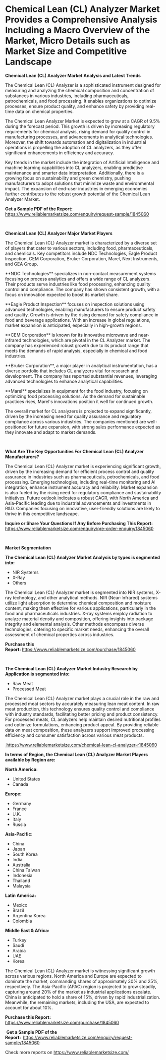 <p><h1>Chemical Lean (CL) Analyzer Market Provides a Comprehensive Analysis Including a Macro Overview of the Market, Micro Details such as Market Size and Competitive Landscape</h1></p><p><strong>Chemical Lean (CL) Analyzer Market Analysis and Latest Trends</strong></p>
<p><p>The Chemical Lean (CL) Analyzer is a sophisticated instrument designed for measuring and analyzing the chemical composition and concentration of substances in various industries, including pharmaceuticals, petrochemicals, and food processing. It enables organizations to optimize processes, ensure product quality, and enhance safety by providing real-time data on chemical properties.</p><p>The Chemical Lean Analyzer Market is expected to grow at a CAGR of 9.5% during the forecast period. This growth is driven by increasing regulatory requirements for chemical analysis, rising demand for quality control in manufacturing processes, and advancements in analytical technologies. Moreover, the shift towards automation and digitalization in industrial operations is propelling the adoption of CL analyzers, as they offer significant enhancements in efficiency and accuracy.</p><p>Key trends in the market include the integration of Artificial Intelligence and machine learning capabilities into CL analyzers, enabling predictive maintenance and smarter data interpretation. Additionally, there is a growing focus on sustainability and green chemistry, pushing manufacturers to adopt solutions that minimize waste and environmental impact. The expansion of end-user industries in emerging economies further contributes to the robust growth potential of the Chemical Lean Analyzer Market.</p></p>
<p><strong>Get a Sample PDF of the Report:&nbsp;</strong> <a href="https://www.reliablemarketsize.com/enquiry/request-sample/1845060?utm_campaign=2750&utm_medium=2&utm_source=Github&utm_content=ia&utm_term=28022025&utm_id=chemical-lean-cl-analyzer">https://www.reliablemarketsize.com/enquiry/request-sample/1845060</a></p>
<p>&nbsp;</p>
<p><strong>Chemical Lean (CL) Analyzer Major Market Players</strong></p>
<p><p>The Chemical Lean (CL) Analyzer market is characterized by a diverse set of players that cater to various sectors, including food, pharmaceuticals, and chemicals. Key competitors include NDC Technologies, Eagle Product Inspection, CEM Corporation, Bruker Corporation, Marel, Next Instruments, and GEA Group.</p><p>**NDC Technologies** specializes in non-contact measurement systems focusing on process analytics and offers a wide range of CL analyzers. Their products serve industries like food processing, enhancing quality control and compliance. The company has shown consistent growth, with a focus on innovation expected to boost its market share.</p><p>**Eagle Product Inspection** focuses on inspection solutions using advanced technologies, enabling manufacturers to ensure product safety and quality. Growth is driven by the rising demand for safety compliance in food and beverage applications. With an increase in global regulations, market expansion is anticipated, especially in high-growth regions.</p><p>**CEM Corporation** is known for its innovative microwave and near-infrared technologies, which are pivotal in the CL Analyzer market. The company has experienced robust growth due to its product range that meets the demands of rapid analysis, especially in chemical and food industries.</p><p>**Bruker Corporation**, a major player in analytical instrumentation, has a diverse portfolio that includes CL analyzers vital for research and development. The company has reported substantial revenues, leveraging advanced technologies to enhance analytical capabilities.</p><p>**Marel** specializes in equipment for the food industry, focusing on optimizing food processing solutions. As the demand for sustainable practices rises, Marel's innovations position it well for continued growth.</p><p>The overall market for CL analyzers is projected to expand significantly, driven by the increasing need for quality assurance and regulatory compliance across various industries. The companies mentioned are well-positioned for future expansion, with strong sales performance expected as they innovate and adapt to market demands.</p></p>
<p>&nbsp;</p>
<p><strong>What Are The Key Opportunities For Chemical Lean (CL) Analyzer Manufacturers?</strong></p>
<p><p>The Chemical Lean (CL) Analyzer market is experiencing significant growth, driven by the increasing demand for efficient process control and quality assurance in industries such as pharmaceuticals, petrochemicals, and food processing. Emerging technologies, including real-time monitoring and AI integration, enhance instrument accuracy and reliability. Market expansion is also fueled by the rising need for regulatory compliance and sustainability initiatives. Future outlook indicates a robust CAGR, with North America and Asia-Pacific leading due to industrial advancements and investments in R&D. Companies focusing on innovative, user-friendly solutions are likely to thrive in this competitive landscape.</p></p>
<p><strong>Inquire or Share Your Questions If Any Before Purchasing This Report:</strong> <a href="https://www.reliablemarketsize.com/enquiry/pre-order-enquiry/1845060?utm_campaign=2750&utm_medium=2&utm_source=Github&utm_content=ia&utm_term=28022025&utm_id=chemical-lean-cl-analyzer">https://www.reliablemarketsize.com/enquiry/pre-order-enquiry/1845060</a></p>
<p>&nbsp;</p>
<p><strong>Market Segmentation</strong></p>
<p><strong>The Chemical Lean (CL) Analyzer Market Analysis by types is segmented into:</strong></p>
<p><ul><li>NIR Systems</li><li>X-Ray</li><li>Others</li></ul></p>
<p><p>The Chemical Lean (CL) Analyzer market is segmented into NIR systems, X-ray technology, and other analytical methods. NIR (Near-Infrared) systems utilize light absorption to determine chemical composition and moisture content, making them effective for various applications, particularly in the food and pharmaceuticals industries. X-ray systems employ radiation to analyze material density and composition, offering insights into package integrity and elemental analysis. Other methods encompass diverse technologies, catering to specific market needs, enhancing the overall assessment of chemical properties across industries.</p></p>
<p><strong>Purchase this Report:&nbsp;</strong><a href="https://www.reliablemarketsize.com/purchase/1845060?utm_campaign=2750&utm_medium=2&utm_source=Github&utm_content=ia&utm_term=28022025&utm_id=chemical-lean-cl-analyzer">https://www.reliablemarketsize.com/purchase/1845060</a></p>
<p>&nbsp;</p>
<p><strong>The Chemical Lean (CL) Analyzer Market Industry Research by Application is segmented into:</strong></p>
<p><ul><li>Raw Meat</li><li>Processed Meat</li></ul></p>
<p><p>The Chemical Lean (CL) Analyzer market plays a crucial role in the raw and processed meat sectors by accurately measuring lean meat content. In raw meat production, this technology ensures quality control and compliance with industry standards, facilitating better pricing and product consistency. For processed meats, CL analyzers help maintain desired nutritional profiles and optimize formulations, enhancing product appeal. By providing reliable data on meat composition, these analyzers support improved processing efficiency and consumer satisfaction across various meat products.</p></p>
<p><a href="https://www.reliablemarketsize.com/chemical-lean-cl-analyzer-r1845060?utm_campaign=2750&utm_medium=2&utm_source=Github&utm_content=ia&utm_term=28022025&utm_id=chemical-lean-cl-analyzer">&nbsp;https://www.reliablemarketsize.com/chemical-lean-cl-analyzer-r1845060</a></p>
<p><strong>In terms of Region, the Chemical Lean (CL) Analyzer Market Players available by Region are:</strong></p>
<p>
    <p> <strong> North America: </strong>
        <ul>
            <li>United States</li>
            <li>Canada</li>
        </ul>
        </p> 
    <p> <strong> Europe: </strong>
        <ul>
            <li>Germany</li>
            <li>France</li>
            <li>U.K.</li>
            <li>Italy</li>
            <li>Russia</li>
        </ul>
        </p> 
    <p> <strong> Asia-Pacific: </strong>
        <ul>
            <li>China</li>
            <li>Japan</li>
            <li>South Korea</li>
            <li>India</li>
            <li>Australia</li>
            <li>China Taiwan</li>
            <li>Indonesia</li>
            <li>Thailand</li>
            <li>Malaysia</li>
        </ul>
        </p> 
    <p> <strong> Latin America: </strong>
        <ul>
            <li>Mexico</li>
            <li>Brazil</li>
            <li>Argentina Korea</li>
            <li>Colombia</li>
        </ul>
        </p> 
    <p> <strong> Middle East & Africa: </strong>
        <ul>
            <li>Turkey</li>
            <li>Saudi</li>
            <li>Arabia</li>
            <li>UAE</li>
            <li>Korea</li>
        </ul>
    </p>
    </p>
<p><p>The Chemical Lean (CL) Analyzer market is witnessing significant growth across various regions. North America and Europe are expected to dominate the market, commanding shares of approximately 30% and 25%, respectively. The Asia-Pacific (APAC) region is projected to grow steadily, capturing around 20% of the market as industrial applications escalate. China is anticipated to hold a share of 15%, driven by rapid industrialization. Meanwhile, the remaining markets, including the USA, are expected to account for about 10%.</p></p>
<p><strong>Purchase this Report: </strong><a href="https://www.reliablemarketsize.com/purchase/1845060?utm_campaign=2750&utm_medium=2&utm_source=Github&utm_content=ia&utm_term=28022025&utm_id=chemical-lean-cl-analyzer">https://www.reliablemarketsize.com/purchase/1845060</a></p>
<p>&nbsp;<strong>Get a Sample PDF of the Report:&nbsp;&nbsp;</strong><a href="https://www.reliablemarketsize.com/enquiry/request-sample/1845060?utm_campaign=2750&utm_medium=2&utm_source=Github&utm_content=ia&utm_term=28022025&utm_id=chemical-lean-cl-analyzer">https://www.reliablemarketsize.com/enquiry/request-sample/1845060</a></p>
<p><strong></strong></p>
<p>Check more reports on <a href="https://www.reliablemarketsize.com/?utm_campaign=2750&utm_medium=2&utm_source=Github&utm_content=ia&utm_term=28022025&utm_id=chemical-lean-cl-analyzer">https://www.reliablemarketsize.com/</a></p>
